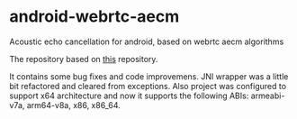 # android-webrtc-aecm
Acoustic echo cancellation for android, based on webrtc aecm algorithms

The repository based on [this](https://github.com/lhc180/webrtc-based-android-aecm) repository.

It contains some bug fixes and code improvemens. JNI wrapper was a little bit refactored and cleared from exceptions.
Also project was configured to support x64 architecture and now it supports the following ABIs: armeabi-v7a, arm64-v8a, x86, x86_64.
